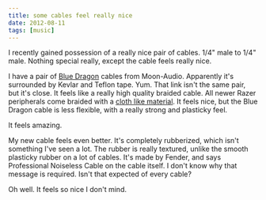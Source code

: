 ```yaml
---
title: some cables feel really nice
date: 2012-08-11
tags: [music]
---
```


I recently gained possession of a really nice pair of cables. 1/4" male to 1/4" male. Nothing special really, except the cable feels really nice.

I have a pair of [Blue Dragon](http://www.moon-audio.com/audio-cables/moon-audio-headphone-cables/moon-audio-blue-dragon-headphone-cable.html) cables from Moon-Audio. Apparently it's surrounded by Kevlar and Teflon tape. Yum. That link isn't the same pair, but it's close. It feels like a really high quality braided cable. All newer Razer peripherals come braided with a [cloth like material](http://cdn.theendearingdesigner.com/wp-content/uploads/2011/12/Razer-Naga-Gaming-Mouse-Review14.jpg). It feels nice, but the Blue Dragon cable is less flexible, with a really strong and plasticky feel.

It feels amazing.

My new cable feels even better. It's completely rubberized, which isn't something I've seen a lot. The rubber is really textured, unlike the smooth plasticky rubber on a lot of cables. It's made by Fender, and says Professional Noiseless Cable on the cable itself. I don't know why that message is required. Isn't that expected of every cable?

Oh well. It feels so nice I don't mind.
